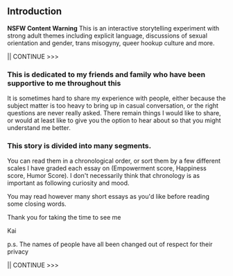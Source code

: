 ## Introduction

**NSFW Content Warning** This is an interactive storytelling experiment with strong adult themes including explicit language, discussions of sexual orientation and gender, trans misogyny, queer hookup culture and more.

|| CONTINUE >>>

### This is dedicated to my friends and family who have been supportive to me throughout this 

It is sometimes hard to share my experience with people, either because the subject matter is too heavy to bring up in casual conversation, or the right questions are never really asked. There remain things I would like to share, or would at least like to give you the option to hear about so that you might understand me better.

### This story is divided into many segments.
You can read them in a chronological order, or sort them by a few different scales I have graded each essay on (Empowerment score, Happiness score, Humor Score). I don't necessarily think that chronology is as important as following curiosity and mood.

You may read however many short essays as you'd like before reading some closing words.

Thank you for taking the time to see me

Kai

p.s. The names of people have all been changed out of respect for their privacy

|| CONTINUE >>>